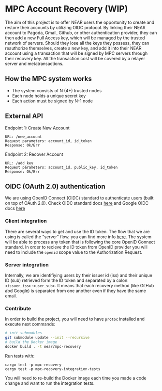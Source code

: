 # MPC Account Recovery (WIP)
The aim of this project is to offer NEAR users the opportunity to create and restore their accounts by utilizing OIDC protocol. By linking their NEAR account to Pagoda, Gmail, Github, or other authentication provider, they can then add a new Full Access key, which will be managed by the trusted network of servers. Should they lose all the keys they possess, they can reauthorize themselves, create a new key, and add it into their NEAR account using a transaction that will be signed by MPC servers through their recovery key. All the transaction cost will be covered by a relayer server and metatransactions.

## How the MPC system works
- The system consists of N (4+) trusted nodes
- Each node holds a unique secret key
- Each action must be signed by N-1 node

## External API
Endpoint 1: Create New Account

    URL: /new_account
    Request parameters: account_id, id_token
    Response: Ok/Err

Endpoint 2: Recover Account

    URL: /add_key
    Request parameters: account_id, public_key, id_token
    Response: Ok/Err

## OIDC (OAuth 2.0) authentication
We are using OpenID Connect (OIDC) standard to authenticate users (built on top of OAuth 2.0).
Check OIDC standard docs [here](https://openid.net/specs/openid-connect-core-1_0.html#IDToken) and Google OIDC docs [here](https://developers.google.com/identity/protocols/oauth2/openid-connect)

### Client integration
There are several ways to get and use the ID token. The flow that we are using is called the "server" flow, you can find more info [here](https://developers.google.com/identity/openid-connect/openid-connect#authenticatingtheuser). The system will be able to process any token that is following the core OpenID Connect standard. In order to recieve the ID token from OpenID provider you will need to include the `openid` scope value to the Authorization Request.

### Server integration
Internally, we are identifiying users by their issuer id (iss) and their unique ID (sub) retrieved form the ID token and separated by a colon: `<issuer_iss>:<user_sub>`. It means that each recovery method (like GitHub abd Google) is separated from one another even if they have the same email.

### Contribute

In order to build the project, you will need to have `protoc` installed and execute next commands:

```BASH
# init submodules
git submodule update --init --recursive
# build the Docker image
docker build . -t near/mpc-recovery
```

Run tests with:
```
cargo test -p mpc-recovery
cargo test -p mpc-recovery-integration-tests
```
You will need to re-build the Docker image each time you made a code change and want to run the integration tests.